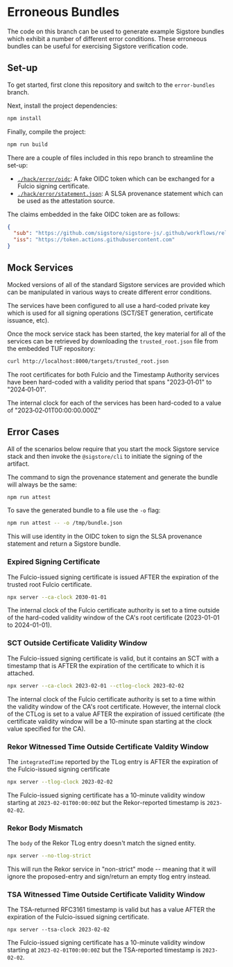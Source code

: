 # Erroneous Bundles

The code on this branch can be used to generate example Sigstore bundles which
exhibit a number of different error conditions. These erroneous bundles can be
useful for exercising Sigstore verification code.

## Set-up

To get started, first clone this repository and switch to the `error-bundles` branch.

Next, install the project dependencies:

```bash
npm install
```

Finally, compile the project:

```bash
npm run build
```

There are a couple of files included in this repo branch to streamline
the set-up:

- [`./hack/error/oidc`](./oidc): A fake OIDC token which can be exchanged for a Fulcio signing certificate.
- [`./hack/error/statement.json`](./statement.json): A SLSA provenance statement which can be used as the attestation source.

The claims embedded in the fake OIDC token are as follows:

```json
{
  "sub": "https://github.com/sigstore/sigstore-js/.github/workflows/release.yml@refs/heads/main",
  "iss": "https://token.actions.githubusercontent.com"
}
```

## Mock Services

Mocked versions of all of the standard Sigstore services are provided which can
be manipulated in various ways to create different error conditions.

The services have been configured to all use a hard-coded private key which is
used for all signing operations (SCT/SET generation, certificate issuance, etc).

Once the mock service stack has been started, the key material for all of the
services can be retrieved by downloading the `trusted_root.json` file from the
embedded TUF repository:

```bash
curl http://localhost:8000/targets/trusted_root.json
```

The root certificates for both Fulcio and the Timestamp Authority services have
been hard-coded with a validity period that spans "2023&#8209;01&#8209;01" to "2024&#8209;01&#8209;01".

The internal clock for each of the services has been hard-coded to a value 
of "2023&#8209;02&#8209;01T00:00:00.000Z"

## Error Cases

All of the scenarios below require that you start the mock Sigstore service
stack and then invoke the `@sigstore/cli` to initiate the signing of the
artifact.

The command to sign the provenance statement and generate the bundle will 
always be the same:

```bash
npm run attest
```

To save the generated bundle to a file use the `-o` flag:

```bash
npm run attest -- -o /tmp/bundle.json
```

This will use identity in the OIDC token to sign the SLSA provenance statement
and return a Sigstore bundle.

### Expired Signing Certificate

The Fulcio-issued signing certificate is issued AFTER the expiration of the
trusted root Fulcio certificate.

```bash
npx server --ca-clock 2030-01-01
```

The internal clock of the Fulcio certificate authority is set to a time
outside of the hard-coded validity window of the CA's root certificate
(2023-01-01 to 2024-01-01).

### SCT Outside Certificate Validity Window

The Fulcio-issued signing certificate is valid, but it contains an SCT with a 
timestamp that is AFTER the expiration of the certificate to which it is
attached.

```bash
npx server --ca-clock 2023-02-01 --ctlog-clock 2023-02-02
```

The internal clock of the Fulcio certificate authority is set to a time
within the validity window of the CA's root certificate. However, the
internal clock of the CTLog is set to a value AFTER the expiration of
issued certificate (the certificate validity window will be a 10-minute span
starting at the clock value specified for the CA).

### Rekor Witnessed Time Outside Certificate Valdity Window

The `integratedTime` reported by the TLog entry is AFTER the expiration of
the Fulcio-issued signing certificate

```bash
npx server --tlog-clock 2023-02-02
```

The Fulcio-issued signing certificate has a 10-minute validity window starting
at `2023-02-01T00:00:00Z` but the Rekor-reported timestamp is `2023-02-02`.

### Rekor Body Mismatch

The `body` of the Rekor TLog entry doesn't match the signed entity.

```bash
npx server --no-tlog-strict
```

This will run the Rekor service in "non-strict" mode -- meaning that it will
ignore the proposed-entry and sign/return an empty tlog entry instead.


### TSA Witnessed Time Outside Certificate Validity Window

The TSA-returned RFC3161 timestamp is valid but has a value AFTER the
expiration of the Fulcio-issued signing certificate.

```
npx server --tsa-clock 2023-02-02
```

The Fulcio-issued signing certificate has a 10-minute validity window starting
at `2023-02-01T00:00:00Z` but the TSA-reported timestamp is `2023-02-02`.

[^1]: To apply patches, copy the patch contents to the clipboard and then execute `pbcopy | git apply` in the terminal.
